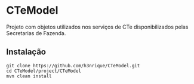 CTeModel
========

Projeto com objetos utilizados nos serviços de CTe disponibilizados pelas Secretarias de Fazenda.

Instalação
--------

	git clone https://github.com/h3nrique/CTeModel.git
	cd CTeModel/project/CTeModel
	mvn clean install
